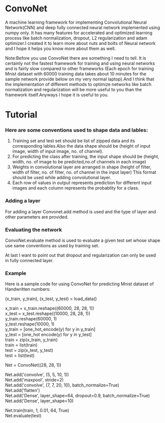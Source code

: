 # ConvoNet
A machine learning framework for implementing Convolutional Neural Network(CNN) and deep fully connected 
neural network implemented using numpy only. It has many features for accelerated and optimized learning process like batch normalization, dropout, L2 regularization
and adam optimizer.I created it to learn more about nuts and bolts of Neural network and I hope it helps you know more about them as well.

Note:Before you use ConvoNet there are something I need to tell. It is certainly not the fastest framework for training and using neural 
networks and is fairly slow compared to other frameworks (Each epoch for training Mnist dataset with 60000 training data takes about 10 minutes
for the sample network provide below on my very normal laptop).And I think that the implementation of different methods to optimize networks
like batch normalization and regularization will be more useful to you than the framework itself.Anyways I hope it is useful to you.

# Tutorial
### Here are some conventions used to shape data and lables:
1) Training set and test set should be list of zipped data and its corresponding lables.Also the data shape should be
(height of input image, width of input image, no. of channel).
2) For predicting the class after training, the input shape should be 
(height, width, no. of image to be predicted,no.of channels in each image)
3) Weights in convolutional layer are arranged in shape (height of filter, width of filter, no. of filter, no. of channel in the input layer)
This format should be used while adding convolutional layer.
4) Each row of values in output represents prediction for different input images and each column represents the probablity for a class.

### Adding a layer
For adding a layer Convonet.add method is used and the type of layer and other parameters are provided.

### Evaluating the network 
ConvoNet.evaluate method is used to evaluate a given test set whose shape use same conventions as used by training set.

At last I want to point out that dropout and regularization can only be used in fully connected layer.

### Example
Here is a sample code for using ConvoNet for predicting Mnist dataset of Handwritten numbers:

(x_train, y_train), (x_test, y_test) = load_data()  

x_train = x_train.reshape((60000, 28, 28, 1))   
x_test = x_test.reshape((10000, 28, 28, 1))  
y_train.reshape(60000, 1)  
y_test.reshape(10000, 1)  
y_train = [one_hot_encode(y) for y in y_train]  
y_test = [one_hot encode(y) for y in y_test]  
train = zip(x_train, y_train)  
train = list(train)  
test = zip(x_test, y_test)  
test = list(test)  

Net = ConvoNet((28, 28, 1))  

Net.add('convolve', (5, 5, 10, 1))  
Net.add('maxpool', stride=2)  
Net.add('convolve', (7, 7, 20, 10), batch_normalize=True)  
Net.add('flatten')  
Net.add('Dense', layer_shape=64, dropout=0.9, batch_normalize=True)  
Net.add('Dense', layer_shape=10)  

Net.train(train, 1, 0.01, 64, True)  
Net.evaluate(test)  

